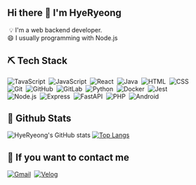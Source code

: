  
## Hi there 👋 I'm HyeRyeong

 &nbsp;💡&nbsp;I'm a web backend developer.<br>
😄&nbsp;I usually programming with Node.js<br>

## ⛏ Tech Stack
![TavaScript](https://img.shields.io/badge/-TavaScript-05122A?style=flat&logo=typescript)&nbsp;
![JavaScript](https://img.shields.io/badge/-JavaScript-05122A?style=flat&logo=javascript)&nbsp;
![React](https://img.shields.io/badge/-React-05122A?style=flat&logo=React)&nbsp;
![Java](https://img.shields.io/badge/-Java-05122A?style=flat&logo=EclipseIDE&logoColor=FFA518)&nbsp;
![HTML](https://img.shields.io/badge/-HTML-05122A?style=flat&logo=HTML5)&nbsp;
![CSS](https://img.shields.io/badge/-CSS-05122A?style=flat&logo=CSS3&logoColor=1572B6)&nbsp;\
![Git](https://img.shields.io/badge/-Git-05122A?style=flat&logo=git)&nbsp;
![GitHub](https://img.shields.io/badge/-GitHub-05122A?style=flat&logo=github)&nbsp;
![GitLab](https://img.shields.io/badge/-GitLab-05122A?style=flat&logo=GitLab)&nbsp;
![Python](https://img.shields.io/badge/-Python-05122A?style=flat&logo=python)&nbsp;
![Docker](https://img.shields.io/badge/-Docker-05122A?style=flat&logo=docker)&nbsp;
![Jest](https://img.shields.io/badge/-Jest-05122A?style=flat&logo=jest)&nbsp;\
![Node.js](https://img.shields.io/badge/-Node.js-05122A?style=flat&logo=Node.js)&nbsp;
![Express](https://img.shields.io/badge/-Express-05122A?style=flat&logo=Express)&nbsp;
![FastAPI](https://img.shields.io/badge/-FastAPI-05122A?style=flat&logo=FastAPI)&nbsp;
![PHP](https://img.shields.io/badge/-PHP-05122A?style=flat&logo=PHP)&nbsp;
![Android](https://img.shields.io/badge/-Android-05122A?style=flat&logo=Android)&nbsp;

## 👀 Github Stats
![HyeRyeong's GitHub stats](https://github-readme-stats.vercel.app/api?username=ryeong904&show_icons=true&theme=radical)
[![Top Langs](https://github-readme-stats.vercel.app/api/top-langs/?username=ryeong904&layout=compact&theme=dracula)](https://github.com/anuraghazra/github-readme-stats)

## 📝 If you want to contact me
<a href="mailto:ryeong3725@gmail.com"><img alt="Gmail" src="https://img.shields.io/badge/Gmail-D14836?style=flat&logo=gmail&logoColor=white"/></a>&nbsp;
<a href="https://velog.io/@fud904"><img alt="Velog" src="https://img.shields.io/badge/Velog-20C997?style=flat&logo=Velog&logoColor=white"/></a>
